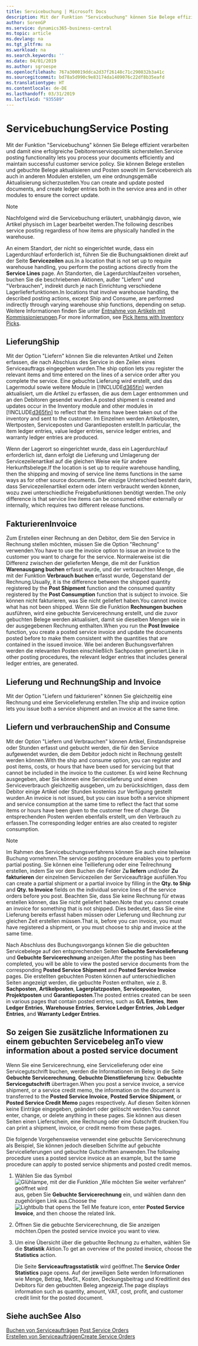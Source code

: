 ```yaml
---
title: Servicebuchung | Microsoft Docs
description: Mit der Funktion "Servicebuchung" können Sie Belege effizient verarbeiten und damit eine erfolgreiche Debitorenservicepolitik sicherstellen. Sie können Belege erstellen und gebuchte Belege aktualisieren und Posten sowohl im Servicebereich als auch in anderen Modulen erstellen, um eine ordnungsgemäße Aktualisierung sicherzustellen.
author: SorenGP
ms.service: dynamics365-business-central
ms.topic: article
ms.devlang: na
ms.tgt_pltfrm: na
ms.workload: na
ms.search.keywords: ''
ms.date: 04/01/2019
ms.author: sgroespe
ms.openlocfilehash: 767a300019ddca2d37f26148c71c290832b3a41c
ms.sourcegitcommit: bd78a5d990c9e83174da1409076c22df8b35eafd
ms.translationtype: HT
ms.contentlocale: de-DE
ms.lasthandoff: 03/31/2019
ms.locfileid: "935589"
---
```

# <a name="service-posting"></a><span data-ttu-id="879ea-104">Servicebuchung</span><span class="sxs-lookup"><span data-stu-id="879ea-104">Service Posting</span></span>
<span data-ttu-id="879ea-105">Mit der Funktion "Servicebuchung" können Sie Belege effizient verarbeiten und damit eine erfolgreiche Debitorenservicepolitik sicherstellen.</span><span class="sxs-lookup"><span data-stu-id="879ea-105">Service posting functionality lets you process your documents efficiently and maintain successful customer service policy.</span></span> <span data-ttu-id="879ea-106">Sie können Belege erstellen und gebuchte Belege aktualisieren und Posten sowohl im Servicebereich als auch in anderen Modulen erstellen, um eine ordnungsgemäße Aktualisierung sicherzustellen.</span><span class="sxs-lookup"><span data-stu-id="879ea-106">You can create and update posted documents, and create ledger entries both in the service area and in other modules to ensure the correct update.</span></span>  

> [!NOTE]  
>  <span data-ttu-id="879ea-107">Nachfolgend wird die Servicebuchung erläutert, unabhängig davon, wie Artikel physisch im Lager bearbeitet werden.</span><span class="sxs-lookup"><span data-stu-id="879ea-107">The following describes service posting regardless of how items are physically handled in the warehouse.</span></span>  
>   
>  <span data-ttu-id="879ea-108">An einem Standort, der nicht so eingerichtet wurde, dass ein Lagerdurchlauf erforderlich ist, führen Sie die Buchungsaktionen direkt auf der Seite **Servicezeilen** aus.</span><span class="sxs-lookup"><span data-stu-id="879ea-108">In a location that is not set up to require warehouse handling, you perform the posting actions directly from the **Service Lines** page.</span></span> <span data-ttu-id="879ea-109">An Standorten, die Lagerdurchlaufzeiten vorsehen, buchen Sie die beschriebenen Aktionen, außer "Liefern" und "Verbrauchen", indirekt durch je nach Einrichtung verschiedene Lagerlieferfunktionen.</span><span class="sxs-lookup"><span data-stu-id="879ea-109">In locations that involve warehouse handling, the described posting actions, except Ship and Consume, are performed indirectly through varying warehouse ship functions, depending on setup.</span></span> <span data-ttu-id="879ea-110">Weitere Informationen finden Sie unter [Entnahme von Artikeln mit Kommissionierungen](warehouse-how-to-pick-items-with-inventory-picks.md).</span><span class="sxs-lookup"><span data-stu-id="879ea-110">For more information, see [Pick Items with Inventory Picks](warehouse-how-to-pick-items-with-inventory-picks.md).</span></span>  

## <a name="ship"></a><span data-ttu-id="879ea-111">Lieferung</span><span class="sxs-lookup"><span data-stu-id="879ea-111">Ship</span></span>  
<span data-ttu-id="879ea-112">Mit der Option "Liefern" können Sie die relevanten Artikel und Zeiten erfassen, die nach Abschluss des Service in den Zeilen eines Serviceauftrags eingegeben wurden.</span><span class="sxs-lookup"><span data-stu-id="879ea-112">The ship option lets you register the relevant items and time entered on the lines of a service order after you complete the service.</span></span> <span data-ttu-id="879ea-113">Eine gebuchte Lieferung wird erstellt, und das Lagermodul sowie weitere Module in [!INCLUDE[d365fin](includes/d365fin_md.md)] werden aktualisiert, um die Artikel zu erfassen, die aus dem Lager entnommen und an den Debitoren gesendet wurden.</span><span class="sxs-lookup"><span data-stu-id="879ea-113">A posted shipment is created and updates occur in the Inventory module and other modules in [!INCLUDE[d365fin](includes/d365fin_md.md)] to reflect that the items have been taken out of the inventory and sent to the customer.</span></span> <span data-ttu-id="879ea-114">Im Einzelnen werden Artikelposten, Wertposten, Serviceposten und Garantieposten erstellt.</span><span class="sxs-lookup"><span data-stu-id="879ea-114">In particular, the item ledger entries, value ledger entries, service ledger entries, and warranty ledger entries are produced.</span></span>  

<span data-ttu-id="879ea-115">Wenn der Lagerort so eingerichtet wurde, dass ein Lagerdurchlauf erforderlich ist, dann erfolgt die Lieferung und Umlagerung der Servicezeilenartikel auf die gleichen Weise wie für andere Herkunftsbelege.</span><span class="sxs-lookup"><span data-stu-id="879ea-115">If the location is set up to require warehouse handling, then the shipping and moving of service line items functions in the same ways as for other source documents.</span></span> <span data-ttu-id="879ea-116">Der einzige Unterschied besteht darin, dass Servicezeilenartikel extern oder intern verbraucht werden können, wozu zwei unterschiedliche Freigabefunktionen benötigt werden.</span><span class="sxs-lookup"><span data-stu-id="879ea-116">The only difference is that service line items can be consumed either externally or internally, which requires two different release functions.</span></span>

## <a name="invoice"></a><span data-ttu-id="879ea-117">Fakturieren</span><span class="sxs-lookup"><span data-stu-id="879ea-117">Invoice</span></span>  
<span data-ttu-id="879ea-118">Zum Erstellen einer Rechnung an den Debitor, dem Sie den Service in Rechnung stellen möchten, müssen Sie die Option "Rechnung" verwenden.</span><span class="sxs-lookup"><span data-stu-id="879ea-118">You have to use the invoice option to issue an invoice to the customer you want to charge for the service.</span></span> <span data-ttu-id="879ea-119">Normalerweise ist die Differenz zwischen der gelieferten Menge, die mit der Funktion **Warenausgang buchen** erfasst wurde, und der verbrauchten Menge, die mit der Funktion **Verbrauch buchen** erfasst wurde, Gegenstand der Rechnung.</span><span class="sxs-lookup"><span data-stu-id="879ea-119">Usually, it is the difference between the shipped quantity registered by the **Post Shipment** function and the consumed quantity registered by the **Post Consumption** function that is subject to invoice.</span></span> <span data-ttu-id="879ea-120">Sie können nicht fakturieren, was Sie nicht geliefert haben.</span><span class="sxs-lookup"><span data-stu-id="879ea-120">You cannot invoice what has not been shipped.</span></span> <span data-ttu-id="879ea-121">Wenn Sie die Funktion **Rechnungen buchen** ausführen, wird eine gebuchte Servicerechnung erstellt, und die zuvor gebuchten Belege werden aktualisiert, damit sie dieselben Mengen wie in der ausgegebenen Rechnung enthalten.</span><span class="sxs-lookup"><span data-stu-id="879ea-121">When you run the **Post Invoice** function, you create a posted service invoice and update the documents posted before to make them consistent with the quantities that are contained in the issued invoice.</span></span> <span data-ttu-id="879ea-122">Wie bei anderen Buchungsverfahren werden die relevanten Posten einschließlich Sachposten generiert.</span><span class="sxs-lookup"><span data-stu-id="879ea-122">Like in other posting procedures, the relevant ledger entries that includes general ledger entries, are generated.</span></span>  

## <a name="ship-and-invoice"></a><span data-ttu-id="879ea-123">Lieferung und Rechnung</span><span class="sxs-lookup"><span data-stu-id="879ea-123">Ship and Invoice</span></span>  
<span data-ttu-id="879ea-124">Mit der Option "Liefern und fakturieren" können Sie gleichzeitig eine Rechnung und eine Servicelieferung erstellen.</span><span class="sxs-lookup"><span data-stu-id="879ea-124">The ship and invoice option lets you issue both a service shipment and an invoice at the same time.</span></span>  

## <a name="ship-and-consume"></a><span data-ttu-id="879ea-125">Liefern und verbrauchen</span><span class="sxs-lookup"><span data-stu-id="879ea-125">Ship and Consume</span></span>  
<span data-ttu-id="879ea-126">Mit der Option "Liefern und Verbrauchen" können Artikel, Einstandspreise oder Stunden erfasst und gebucht werden, die für den Service aufgewendet wurden, die dem Debitor jedoch nicht in Rechnung gestellt werden können.</span><span class="sxs-lookup"><span data-stu-id="879ea-126">With the ship and consume option, you can register and post items, costs, or hours that have been used for servicing but that cannot be included in the invoice to the customer.</span></span> <span data-ttu-id="879ea-127">Es wird keine Rechnung ausgegeben, aber Sie können eine Servicelieferung und einen Serviceverbrauch gleichzeitig ausgeben, um zu berücksichtigen, dass dem Debitor einige Artikel oder Stunden kostenlos zur Verfügung gestellt wurden.</span><span class="sxs-lookup"><span data-stu-id="879ea-127">An invoice is not issued, but you can issue both a service shipment and service consumption at the same time to reflect the fact that some items or hours have been given to the customer free of charge.</span></span> <span data-ttu-id="879ea-128">Die entsprechenden Posten werden ebenfalls erstellt, um den Verbrauch zu erfassen.</span><span class="sxs-lookup"><span data-stu-id="879ea-128">The corresponding ledger entries are also created to register consumption.</span></span>  

> [!NOTE]  
>  <span data-ttu-id="879ea-129">Im Rahmen des Servicebuchungsverfahrens können Sie auch eine teilweise Buchung vornehmen.</span><span class="sxs-lookup"><span data-stu-id="879ea-129">The service posting procedure enables you to perform partial posting.</span></span> <span data-ttu-id="879ea-130">Sie können eine Teillieferung oder eine Teilrechnung erstellen, indem Sie vor dem Buchen die Felder  Z**u liefern** und/oder  **Zu fakturieren** der einzelnen  Servicezeilen der Serviceaufträge ausfüllen.</span><span class="sxs-lookup"><span data-stu-id="879ea-130">You can create a partial shipment or a partial invoice by filling in the **Qty. to Ship** and **Qty. to Invoice** fields on the individual service lines of the service orders before you post.</span></span> <span data-ttu-id="879ea-131">Beachten Sie, dass Sie keine Rechnung für etwas erstellen können, das Sie nicht geliefert haben.</span><span class="sxs-lookup"><span data-stu-id="879ea-131">Note that you cannot create an invoice for something that is not shipped.</span></span> <span data-ttu-id="879ea-132">Dies bedeutet, dass Sie eine Lieferung bereits erfasst haben müssen oder Lieferung und Rechnung zur gleichen Zeit erstellen müssen.</span><span class="sxs-lookup"><span data-stu-id="879ea-132">That is, before you can invoice, you must have registered a shipment, or you must choose to ship and invoice at the same time.</span></span>  

<span data-ttu-id="879ea-133">Nach Abschluss des Buchungsvorgangs können Sie die gebuchten Servicebelege auf den entsprechenden Seiten **Gebuchte Servicelieferung** und **Gebuchte Servicerechnung** anzeigen.</span><span class="sxs-lookup"><span data-stu-id="879ea-133">After the posting has been completed, you will be able to view the posted service documents from the corresponding **Posted Service Shipment** and **Posted Service Invoice** pages.</span></span> <span data-ttu-id="879ea-134">Die erstellten gebuchten Posten können auf unterschiedlichen Seiten angezeigt werden, die gebuchte Posten enthalten, wie z. B. **Sachposten**, **Artikelposten**, **Lagerplatzposten**, **Serviceposten**, **Projektposten** und **Garantieposten**.</span><span class="sxs-lookup"><span data-stu-id="879ea-134">The posted entries created can be seen in various pages that contain posted entries, such as **G/L Entries**, **Item Ledger Entries**, **Warehouse Entries**, **Service Ledger Entries**, **Job Ledger Entries**, and **Warranty Ledger Entries**.</span></span>  

## <a name="to-view-information-about-a-posted-service-document"></a><span data-ttu-id="879ea-135">So zeigen Sie zusätzliche Informationen zu einem gebuchten Servicebeleg an</span><span class="sxs-lookup"><span data-stu-id="879ea-135">To view information about a posted service document</span></span>  
<span data-ttu-id="879ea-136">Wenn Sie eine Servicerechnung, eine Servicelieferung oder eine Servicegutschrift buchen, werden die Informationen im Beleg in die Seite **Gebuchte Servicerechnung**, **Gebuchte Dienstlieferung** bzw. **Gebuchte Servicegutschrift** übertragen.</span><span class="sxs-lookup"><span data-stu-id="879ea-136">When you post a service invoice, a service shipment, or a service credit memo, the information on the document is transferred to the **Posted Service Invoice**, **Posted Service Shipment**, or **Posted Service Credit Memo** pages respectively.</span></span> <span data-ttu-id="879ea-137">Auf diesen Seiten können keine Einträge eingegeben, geändert oder gelöscht werden.</span><span class="sxs-lookup"><span data-stu-id="879ea-137">You cannot enter, change, or delete anything in these pages.</span></span> <span data-ttu-id="879ea-138">Sie können aus diesen Seiten einen Lieferschein, eine Rechnung oder eine Gutschrift drucken.</span><span class="sxs-lookup"><span data-stu-id="879ea-138">You can print a shipment, invoice, or credit memo from these pages.</span></span>  

<span data-ttu-id="879ea-139">Die folgende Vorgehensweise verwendet eine gebuchte Servicerechnung als Beispiel, Sie können jedoch dieselben Schritte auf gebuchte Servicelieferungen und gebuchte Gutschriften anwenden.</span><span class="sxs-lookup"><span data-stu-id="879ea-139">The following procedure uses a posted service invoice as an example, but the same procedure can apply to posted service shipments and posted credit memos.</span></span>  

1. <span data-ttu-id="879ea-140">Wählen Sie das Symbol ![Glühlampe, mit der die Funktion „Wie möchten Sie weiter verfahren“ geöffnet wird](media/ui-search/search_small.png "Wie möchten Sie weiter verfahren?") aus, geben Sie **Gebuchte Servicerechnung** ein, und wählen dann den zugehörigen Link aus.</span><span class="sxs-lookup"><span data-stu-id="879ea-140">Choose the ![Lightbulb that opens the Tell Me feature](media/ui-search/search_small.png "Tell me what you want to do") icon, enter **Posted Service Invoice**, and then choose the related link.</span></span>  
2. <span data-ttu-id="879ea-141">Öffnen Sie die gebuchte Servicerechnung, die Sie anzeigen möchten.</span><span class="sxs-lookup"><span data-stu-id="879ea-141">Open the posted service invoice you want to view.</span></span>  
3. <span data-ttu-id="879ea-142">Um eine Übersicht über die gebuchte Rechnung zu erhalten, wählen Sie die **Statistik** Aktion.</span><span class="sxs-lookup"><span data-stu-id="879ea-142">To get an overview of the posted invoice, choose the **Statistics** action.</span></span>  

    <span data-ttu-id="879ea-143">Die Seite **Serviceauftragsstatistik** wird geöffnet.</span><span class="sxs-lookup"><span data-stu-id="879ea-143">The **Service Order Statistics** page opens.</span></span> <span data-ttu-id="879ea-144">Auf der jeweiligen Seite werden Informationen wie Menge, Betrag, MwSt., Kosten, Deckungsbeitrag und Kreditlimit des Debitors für den gebuchten Beleg angezeigt.</span><span class="sxs-lookup"><span data-stu-id="879ea-144">The page displays information such as quantity, amount, VAT, cost, profit, and customer credit limit for the posted document.</span></span>

## <a name="see-also"></a><span data-ttu-id="879ea-145">Siehe auch</span><span class="sxs-lookup"><span data-stu-id="879ea-145">See Also</span></span>  
<span data-ttu-id="879ea-146">[Buchen von Serviceaufträgen](service-how-to-post-service-orders.md) </span><span class="sxs-lookup"><span data-stu-id="879ea-146">[Post Service Orders](service-how-to-post-service-orders.md) </span></span>  
[<span data-ttu-id="879ea-147">Erstellen von Serviceaufträgen</span><span class="sxs-lookup"><span data-stu-id="879ea-147">Create Service Orders</span></span>](service-how-to-create-service-orders.md)

